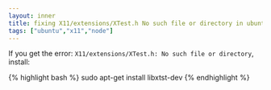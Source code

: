 ```yaml
---
layout: inner
title: fixing X11/extensions/XTest.h No such file or directory in ubuntu
tags: ["ubuntu","x11","node"]
---
```

If you get the error: `X11/extensions/XTest.h: No such file or directory`, install:

{% highlight bash %}
sudo apt-get install libxtst-dev
{% endhighlight %}
